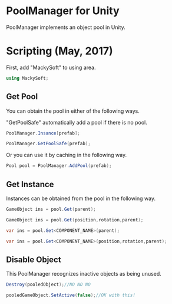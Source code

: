 # PoolManager for Unity
PoolManager implements an object pool in Unity.
# Scripting (May, 2017)
First, add "MackySoft" to using area.
```cs
using MackySoft;
```
## Get Pool
You can obtain the pool in either of the following ways.

"GetPoolSafe" automatically add a pool if there is no pool.
```cs
PoolManager.Insance[prefab];

PoolManager.GetPoolSafe(prefab);
```

Or you can use it by caching in the following way.
```cs
Pool pool = PoolManager.AddPool(prefab);
```
## Get Instance
Instances can be obtained from the pool in the following way.
```cs
GameObject ins = pool.Get(parent);

GameObject ins = pool.Get(position,rotation,parent);

var ins = pool.Get<COMPONENT_NAME>(parent);

var ins = pool.Get<COMPONENT_NAME>(position,rotation,parent);
```
## Disable Object
This PoolManager recognizes inactive objects as being unused.
```cs
Destroy(pooledObject);//NO NO NO

pooledGameObject.SetActive(false);//OK with this!
```
